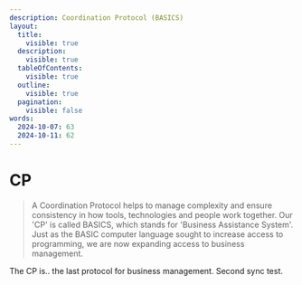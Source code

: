```yaml
---
description: Coordination Protocol (BASICS)
layout:
  title:
    visible: true
  description:
    visible: true
  tableOfContents:
    visible: true
  outline:
    visible: true
  pagination:
    visible: false
words:
  2024-10-07: 63
  2024-10-11: 62
---
```


# CP

> A Coordination Protocol helps to manage complexity and ensure consistency in how tools, technologies and people work together. Our 'CP' is called BASICS, which stands for 'Business Assistance System'. Just as the BASIC computer language sought to increase access to programming, we are now expanding access to business management.

The CP is.. the last protocol for business management. Second sync test.






